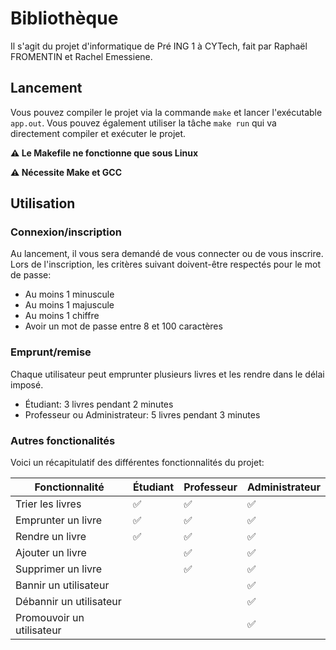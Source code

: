 # Bibliothèque

Il s'agit du projet d'informatique de Pré ING 1 à CYTech, fait par Raphaël FROMENTIN et Rachel Emessiene.

## Lancement

Vous pouvez compiler le projet via la commande `make` et lancer l'exécutable `app.out`. Vous pouvez également utiliser la tâche `make run` qui va directement compiler et exécuter le projet.

**⚠️ Le Makefile ne fonctionne que sous Linux**

**⚠️ Nécessite Make et GCC**

## Utilisation

### Connexion/inscription
Au lancement, il vous sera demandé de vous connecter ou de vous inscrire. Lors de l'inscription, les critères suivant doivent-être respectés pour le mot de passe:
- Au moins 1 minuscule
- Au moins 1 majuscule
- Au moins 1 chiffre
- Avoir un mot de passe entre 8 et 100 caractères

### Emprunt/remise

Chaque utilisateur peut emprunter plusieurs livres et les rendre dans le délai imposé.
- Étudiant: 3 livres pendant 2 minutes
- Professeur ou Administrateur: 5 livres pendant 3 minutes

### Autres fonctionalités

Voici un récapitulatif des différentes fonctionnalités du projet:

| Fonctionnalité            | Étudiant | Professeur | Administrateur |
|---------------------------|----------|------------|----------------|
| Trier les livres          |✅        |✅         |✅              |
| Emprunter un livre        |✅        |✅         |✅              |
| Rendre un livre           |✅        |✅         |✅              |
| Ajouter un livre          |           |✅         |✅             |
| Supprimer un livre        |           |✅         |✅             |
| Bannir un utilisateur     |           |           |✅              |
| Débannir un utilisateur   |           |           |✅              |
| Promouvoir un utilisateur |           |           |✅              |
